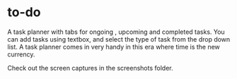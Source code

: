 # to-do
A task planner with tabs for ongoing , upcoming and completed tasks. You can add tasks using textbox, and select the type of task from the drop down list. A task planner comes in very handy in this era where time is the new currency.

Check out the screen captures in the screenshots folder.
